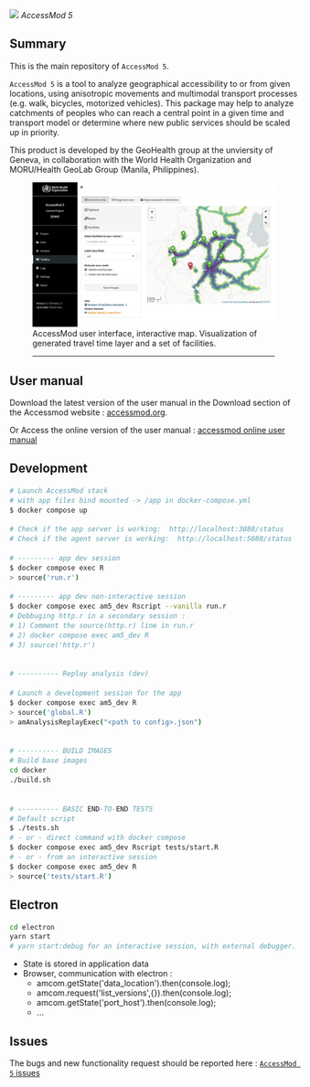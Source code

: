![](https://raw.githubusercontent.com/fxi/accessModShiny/master/www/logo/icons/logo32x32.png) _AccessMod 5_

## Summary

This is the main repository of `AccessMod 5`.

`AccessMod 5` is a tool to analyze geographical accessibility to or from given locations, using anisotropic movements and multimodal transport processes (e.g. walk, bicycles, motorized vehicles). This package may help to analyze catchments of peoples who can reach a central point in a given time and transport model or determine where new public services should be scaled up in priority.

This product is developed by the GeoHealth group at the unviersity of Geneva, in collaboration with the World Health Organization and MORU/Health GeoLab Group (Manila, Philippines).

<figure>
<img src="www/img/am_screenshot_map.jpg" alt="AccessMod 5 : Interactive Map">
</a>
<figcaption>
</em>AccessMod user interface, interactive map. Visualization of generated travel time layer and a set of facilities.</em>
<hr>
</figcaption>
</figure>


## User manual

Download the latest version of the user manual in the Download section of the Accessmod website : [accessmod.org](https://www.accessmod.org/).

Or Access the online version of the user manual : [accessmod online user manual](https://doc-accessmod.unepgrid.ch/display/EN/AccessMod+5+user+manual)


## Development

```sh
# Launch AccessMod stack 
# with app files bind mounted -> /app in docker-compose.yml 
$ docker compose up

# Check if the app server is working:  http://localhost:3080/status
# Check if the agent server is working:  http://localhost:5080/status

# --------- app dev session 
$ docker compose exec R
> source('run.r')

# --------- app dev non-interactive session  
$ docker compose exec am5_dev Rscript --vanilla run.r
# Debbuging http.r in a secondary session :
# 1) Comment the source(http.r) line in run.r 
# 2) docker compose exec am5_dev R 
# 3) source('http.r')


# ---------- Replay analysis (dev)

# Launch a development session for the app
$ docker compose exec am5_dev R
> source('global.R')
> amAnalysisReplayExec("<path to config>.json")


# ---------- BUILD IMAGES
# Build base images
cd docker
./build.sh


# ---------- BASIC END-TO-END TESTS 
# Default script 
$ ./tests.sh
# - or - direct command with docker compose 
$ docker compose exec am5_dev Rscript tests/start.R 
# - or - from an interactive session 
$ docker compose exec am5_dev R
> source('tests/start.R') 

```



## Electron

```sh
cd electron
yarn start 
# yarn start:debug for an interactive session, with external debugger.
```

- State is stored in application data 
- Browser, communication with electron : 
   - amcom.getState('data_location').then(console.log);
   - amcom.request('list_versions',{}).then(console.log);
   - amcom.getState('port_host').then(console.log);
   - ...

## Issues

The bugs and new functionality request should be reported here :
[`AccessMod 5` issues](https://github.com/fxi/accessModShiny/issues)
